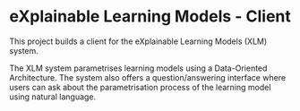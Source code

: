 # eXplainable Learning Models - Client

This project builds a client for the eXplainable Learning Models (XLM) system.

The XLM system parametrises learning models using a Data-Oriented Architecture. The system also offers a question/answering interface where users can ask about the parametrisation process 
of the learning model using natural language.
